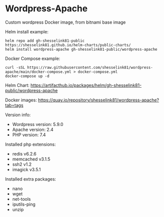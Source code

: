 # Wordpress-Apache

Custom wordpress Docker image, from bitnami base image

Helm install example:

```console
helm repo add gh-shesselink81-public https://shesselink81.github.io/helm-charts/public-charts/
helm install wordpress-apache gh-shesselink81-public/wordpress-apache
```

Docker Compose example:

```console
curl -sSL https://raw.githubusercontent.com/shesselink81/wordpress-apache/main/docker-compose.yml > docker-compose.yml
docker-compose up -d
```

Helm Chart:
<https://artifacthub.io/packages/helm/gh-shesselink81-public/wordpress-apache>

Docker images:
<https://quay.io/repository/shesselink81/wordpress-apache?tab=tags>

Version info:

* Wordpress version:  5.9.0
* Apache version:     2.4
* PHP version:        7.4

Installed php extensions:

* redis v6.2.6
* memcached v3.1.5
* ssh2 v1.2
* imagick v3.5.1
  
Installed extra packages:

* nano
* wget
* net-tools
* iputils-ping
* unzip
